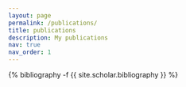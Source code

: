 ```yaml
---
layout: page
permalink: /publications/
title: publications
description: My publications
nav: true
nav_order: 1
---
```

<!-- _pages/publications.md -->
<div class="publications">

{% bibliography -f {{ site.scholar.bibliography }} %}

</div>
